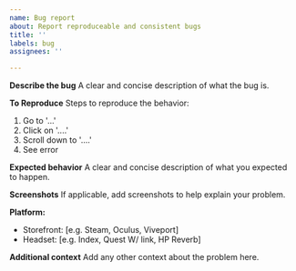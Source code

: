 ```yaml
---
name: Bug report
about: Report reproduceable and consistent bugs
title: ''
labels: bug
assignees: ''

---
```


**Describe the bug**
A clear and concise description of what the bug is.

**To Reproduce**
Steps to reproduce the behavior:
1. Go to '...'
2. Click on '....'
3. Scroll down to '....'
4. See error

**Expected behavior**
A clear and concise description of what you expected to happen.

**Screenshots**
If applicable, add screenshots to help explain your problem.

**Platform:**
 - Storefront: [e.g. Steam, Oculus, Viveport]
 - Headset: [e.g. Index, Quest W/ link, HP Reverb]

**Additional context**
Add any other context about the problem here.
